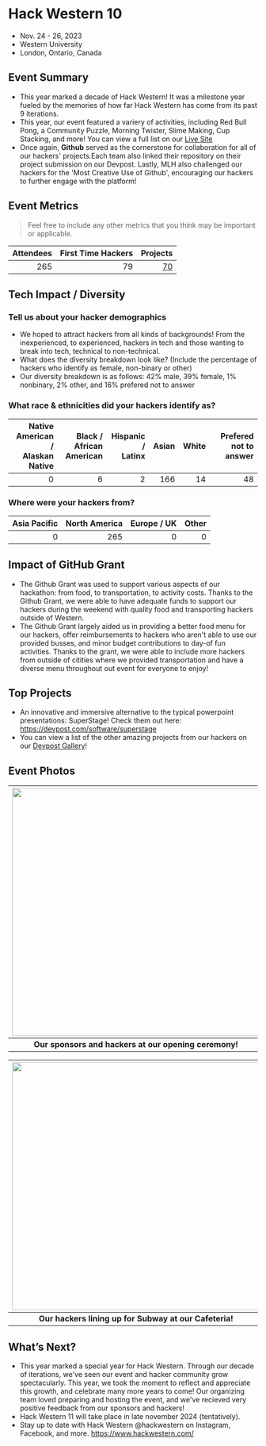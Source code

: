 # Hack Western 10

- Nov. 24 - 26, 2023
- Western University
- London, Ontario, Canada

## Event Summary

- This year marked a decade of Hack Western! It was a milestone year fueled by the memories of how far Hack Western has come from its past 9 iterations.
- This year, our event featured a variery of activities, including Red Bull Pong, a Community Puzzle, Morning Twister, Slime Making, Cup Stacking, and more! You can view a full list on our [Live Site](hackwestern.com/live/schedule)
- Once again, **Github** served as the cornerstone for collaboration for all of our hackers' projects.Each team also linked their repository on their project submission on our Devpost. Lastly, MLH also challenged our hackers for the 'Most Creative Use of Github', encouraging our hackers to further engage with the platform!

## Event Metrics

> Feel free to include any other metrics that you think may be important or applicable.

| Attendees | First Time Hackers |                                                Projects |
| --------: | -----------------: | ------------------------------------------------------: |
|       265 |                 79 | [70](https://abstracthacks.devpost.com/project-gallery) |

## Tech Impact / Diversity

### Tell us about your hacker demographics

- We hoped to attract hackers from all kinds of backgrounds! From the inexperienced, to experienced, hackers in tech and those wanting to break into tech, technical to non-technical.
- What does the diversity breakdown look like? (Include the percentage of hackers who identify as female, non-binary or other) <br>
- Our diversity breakdown is as follows: 42% male, 39% female, 1% nonbinary, 2% other, and 16% prefered not to answer

### What race & ethnicities did your hackers identify as?

| Native American / <br> Alaskan Native | Black / <br> African American | Hispanic / <br> Latinx | Asian | White | Prefered not to answer |
| ------------------------------------: | ----------------------------: | ---------------------: | ----: | ----: | ---------------------: |
|                                     0 |                             6 |                      2 |   166 |    14 |                     48 |

### Where were your hackers from?

| Asia Pacific | North America | Europe / UK | Other |
| -----------: | ------------: | ----------: | ----: |
|            0 |           265 |           0 |     0 |

## Impact of GitHub Grant

- The Github Grant was used to support various aspects of our hackathon: from food, to transportation, to activity costs. Thanks to the Github Grant, we were able to have adequate funds to support our hackers during the weekend with quality food and transporting hackers outside of Western.
- The Github Grant largely aided us in providing a better food menu for our hackers, offer reimbursements to hackers who aren't able to use our provided busses, and minor budget contributions to day-of fun activities. Thanks to the grant, we were able to include more hackers from outside of citities where we provided transportation and have a diverse menu throughout out event for everyone to enjoy!

## Top Projects

- An innovative and immersive alternative to the typical powerpoint presentations: SuperStage! Check them out here: https://devpost.com/software/superstage
- You can view a list of the other amazing projects from our hackers on our [Devpost Gallery](https://hack-western-10.devpost.com/project-gallery)!

## Event Photos

| <img src="https://drive.google.com/file/d/1euwk7OQ2orLAbrG2PWV1kPDiq4FZPB27/view?usp=drive_link" width="500" height="auto"> |
| :-------------------------------------------------------------------------------------------------------------------------: |
|                                 <b> Our sponsors and hackers at our opening ceremony! </b>                                  |

| <img src="https://drive.google.com/file/d/1ArMIB4w6v0Dhg4PP7lVoMPAU4ovrx0Jp/view?usp=drive_link" width="500" height="auto"> |
| :-------------------------------------------------------------------------------------------------------------------------: |
|                                 <b> Our hackers lining up for Subway at our Cafeteria! </b>                                 |

## What’s Next?

- This year marked a special year for Hack Western. Through our decade of iterations, we've seen our event and hacker community grow spectacularly. This year, we took the moment to reflect and appreciate this growth, and celebrate many more years to come! Our organizing team loved preparing and hosting the event, and we've recieved very positive feedback from our sponsors and hackers!
- Hack Western 11 will take place in late november 2024 (tentatively).
- Stay up to date with Hack Western @hackwestern on Instagram, Facebook, and more. https://www.hackwestern.com/
